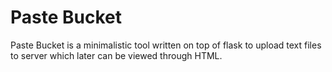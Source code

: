 # Paste Bucket

Paste Bucket is a minimalistic tool written on top of flask to upload text files to server which later can be viewed through HTML.